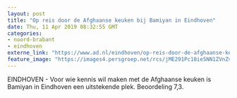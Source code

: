 ```yaml
---
layout: post
title: "Op reis door de Afghaanse keuken bij Bamiyan in Eindhoven"
date: Thu, 11 Apr 2019 08:32:55 GMT
categories: 
- noord-brabant 
- eindhoven 
externe_link: "https://www.ad.nl/eindhoven/op-reis-door-de-afghaanse-keuken-bij-bamiyan-in-eindhoven~aea9c75e/"
feature_image: "https://images4.persgroep.net/rcs/jME291Pc18ie5NN1ZVnZvLPj8QE/diocontent/143375582/_fitwidth/400/?appId=21791a8992982cd8da851550a453bd7f&quality=0.7"
---
```


EINDHOVEN - Voor wie kennis wil maken met de Afghaanse keuken is Bamiyan in Eindhoven een uitstekende plek. Beoordeling 7,3.
